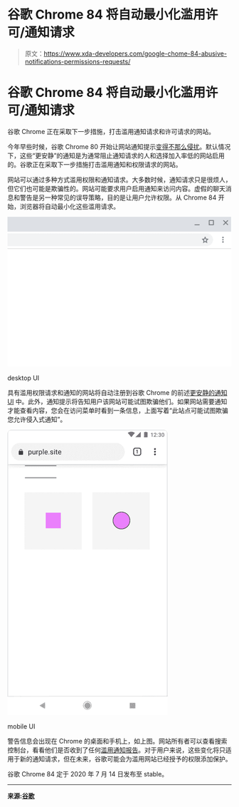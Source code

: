 # 谷歌 Chrome 84 将自动最小化滥用许可/通知请求

> 原文：<https://www.xda-developers.com/google-chome-84-abusive-notifications-permissions-requests/>

# 谷歌 Chrome 84 将自动最小化滥用许可/通知请求

谷歌 Chrome 正在采取下一步措施，打击滥用通知请求和许可请求的网站。

今年早些时候，谷歌 Chrome 80 开始让网站通知提示[变得不那么侵扰](https://www.xda-developers.com/google-chrome-annoying-notification-prompts/)。默认情况下，这些“更安静”的通知是为通常阻止通知请求的人和选择加入率低的网站启用的。谷歌正在采取下一步措施打击滥用通知和权限请求的网站。

网站可以通过多种方式滥用权限和通知请求。大多数时候，通知请求只是很烦人，但它们也可能是欺骗性的。网站可能要求用户启用通知来访问内容。虚假的聊天消息和警告是另一种常见的误导策略，目的是让用户允许权限。从 Chrome 84 开始，浏览器将自动最小化这些滥用请求。

 <picture>![](img/c10097ea473b686890220a7d892b2f5f.png)</picture> 

desktop UI

具有滥用权限请求和通知的网站将自动注册到谷歌 Chrome 的前述[更安静的通知 UI](https://www.xda-developers.com/google-chrome-annoying-notification-prompts/) 中。此外，通知提示将告知用户该网站可能试图欺骗他们。如果网站需要通知才能查看内容，您会在访问菜单时看到一条信息，上面写着“此站点可能试图欺骗您允许侵入式通知”。

 <picture>![](img/0443db8c3a1585fa57ecc5f994a6c57d.png)</picture> 

mobile UI

警告信息会出现在 Chrome 的桌面和手机上，如上图。网站所有者可以查看搜索控制台，看看他们是否收到了任何[滥用通知报告](https://www.google.com/webmasters/tools/abusive-notifications-unverified?pli=1)。对于用户来说，这些变化将只适用于新的通知请求，但在未来，谷歌可能会为滥用网站已经授予的权限添加保护。

谷歌 Chrome 84 定于 2020 年 7 月 14 日发布至 stable。

* * *

**来源:[谷歌](https://blog.chromium.org/2020/05/protecting-chrome-users-from-abusive.html)**